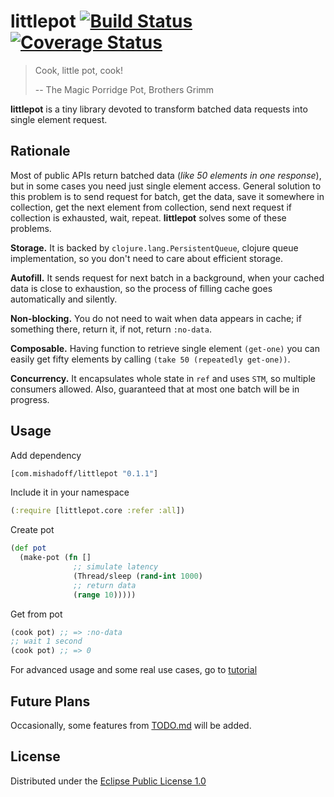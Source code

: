# littlepot [![Build Status](https://travis-ci.org/mishadoff/littlepot.svg?branch=master)](https://travis-ci.org/mishadoff/littlepot) [![Coverage Status](https://coveralls.io/repos/mishadoff/littlepot/badge.svg)](https://coveralls.io/r/mishadoff/littlepot)

> Cook, little pot, cook!
>
>  -- The Magic Porridge Pot, Brothers Grimm

**littlepot** is a tiny library devoted to transform batched data requests into single element request.

## Rationale

Most of public APIs return batched data (_like 50 elements in one response_), but in some cases you need just single element access. General solution to this problem is to send request for batch, get the data, save it somewhere in collection, get the next element from collection, send next request if collection is exhausted, wait, repeat.
**littlepot** solves some of these problems.

**Storage.** It is backed by `clojure.lang.PersistentQueue`, clojure queue implementation, so you don't need to care about efficient storage.

**Autofill.** It sends request for next batch in a background, when your cached data is close to exhaustion, so the process of filling cache goes automatically and silently.  

**Non-blocking.** You do not need to wait when data appears in cache; if something there, return it, if not, return `:no-data`.

**Composable.** Having function to retrieve single element `(get-one)` you can easily get fifty elements by calling `(take 50 (repeatedly get-one))`.

**Concurrency.** It encapsulates whole state in `ref` and uses `STM`, so multiple consumers allowed. Also, guaranteed that at most one batch will be in progress.

## Usage

Add dependency

``` clojure
[com.mishadoff/littlepot "0.1.1"]
```

Include it in your namespace

``` clojure
(:require [littlepot.core :refer :all])
```

Create pot

``` clojure
(def pot
  (make-pot (fn []
              ;; simulate latency
              (Thread/sleep (rand-int 1000)
	          ;; return data
              (range 10)))))
```

Get from pot

``` clojure
(cook pot) ;; => :no-data
;; wait 1 second
(cook pot) ;; => 0
```

For advanced usage and some real use cases,
go to [tutorial](doc/tutorial.md)

## Future Plans

Occasionally, some features from [TODO.md](doc/todo.md) will be added.

## License

Distributed under the [Eclipse Public License 1.0](https://www.eclipse.org/legal/epl-v10.html)

